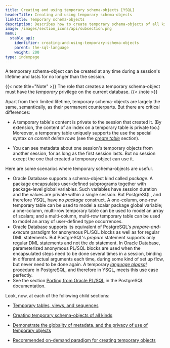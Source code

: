 ```yaml
---
title: Creating and using temporary schema-objects [YSQL]
headerTitle: Creating and using temporary schema-objects
linkTitle: Temporary schema-objects
description: Describes how to create temporary schema-objects of all kinds without needing the dedicated create temporary syntax.
image: /images/section_icons/api/subsection.png
menu:
  stable_api:
    identifier: creating-and-using-temporary-schema-objects
    parent: the-sql-language
    weight: 200
type: indexpage
---
```


A temporary schema-object can be created at any time during a session's lifetime and lasts for no longer than the session.

{{< note title="Note" >}}
The role that creates a temporary schema-object must have the _temporary_ privilege on the current database.
{{< /note >}}

Apart from their limited lifetime, temporary schema-objects are largely the same, semantically, as their permanent counterparts. But there are critical differences:

- A temporary table's content is private to the session that created it. (By extension, the content of an index on a temporary table is private too.) Moreover, a temporary table uniquely supports the use the special syntax _on commit delete rows_  (see the _[create table](../statements/ddl_create_table)_ section).

- You can see metadata about one session's temporary objects from another session, for as long as the first session lasts. But no session except the one that created a temporary object can use it.

Here are some scenarios where temporary schema-objects are useful.

- Oracle Database supports a schema-object kind called _package_.  A package encapsulates user-defined subprograms together with package-level global variables. Such variables have session duration and the values are private within a single session. But PostgreSQL, and therefore YSQL, have no _package_ construct. A one-column, one-row temporary table can be used to model a scalar package global variable; a one-column, multi-row temporary table can be used to model an array of scalars; and a multi-column, multi-row temporary table can be used to model an array of user-defined type occurrences.
- Oracle Database supports its equivalent of PostgreSQL's _prepare-and-execute_ paradigm for anonymous PL/SQL blocks as well as for regular DML statements. But PostgreSQL's _prepare_ statement supports only regular DML statements and not the _do_ statement. In Oracle Database, parameterized anonymous PL/SQL blocks are used when the encapsulated steps need to be done several times in a session, binding in different actual arguments each time, during some kind of set up flow, but never need to be done again. A temporary _[language plpgsql](../../user-defined-subprograms-and-anon-blocks/#language-plpgsql-subprograms)_ procedure in PostgreSQL, and therefore in YSQL, meets this use case perfectly.
- See the section [Porting from Oracle PL/SQL](https://www.postgresql.org/docs/11/plpgsql-porting.html) in the PostgreSQL documentation.

Look, now, at each of the following child sections:

- [Temporary tables, views, and sequences](./temporary-tables-views-sequences-and-indexes/)

- [Creating temporary schema-objects of all kinds](./creating-temporary-schema-objects-of-all-kinds/)

- [Demonstrate the globality of metadata, and the privacy of use of temporary objects](./globality-of-metadata-and-privacy-of-use-of-temp-objects/)

- [Recommended on-demand paradigm for creating temporary objects](./on-demand-paradigm-for-creating-temporary-objects/)